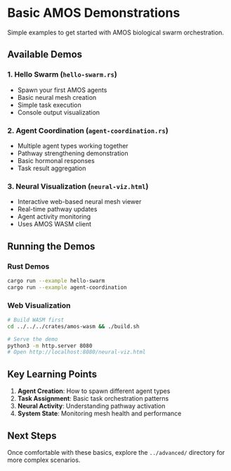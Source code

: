# Basic AMOS Demonstrations

Simple examples to get started with AMOS biological swarm orchestration.

## Available Demos

### 1. Hello Swarm (`hello-swarm.rs`)
- Spawn your first AMOS agents
- Basic neural mesh creation
- Simple task execution
- Console output visualization

### 2. Agent Coordination (`agent-coordination.rs`)
- Multiple agent types working together
- Pathway strengthening demonstration
- Basic hormonal responses
- Task result aggregation

### 3. Neural Visualization (`neural-viz.html`)
- Interactive web-based neural mesh viewer
- Real-time pathway updates
- Agent activity monitoring
- Uses AMOS WASM client

## Running the Demos

### Rust Demos
```bash
cargo run --example hello-swarm
cargo run --example agent-coordination
```

### Web Visualization
```bash
# Build WASM first
cd ../../../crates/amos-wasm && ./build.sh

# Serve the demo
python3 -m http.server 8080
# Open http://localhost:8080/neural-viz.html
```

## Key Learning Points

1. **Agent Creation**: How to spawn different agent types
2. **Task Assignment**: Basic task orchestration patterns
3. **Neural Activity**: Understanding pathway activation
4. **System State**: Monitoring mesh health and performance

## Next Steps

Once comfortable with these basics, explore the `../advanced/` directory for more complex scenarios.